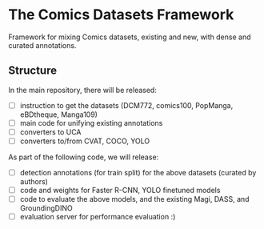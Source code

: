 # The Comics Datasets Framework

Framework for mixing Comics datasets, existing and new, with dense and curated annotations.

## Structure
In the main repository, there will be released:
- [ ] instruction to get the datasets (DCM772, comics100, PopManga, eBDtheque, Manga109)
- [ ] main code for unifying existing annotations
- [ ] converters to UCA
- [ ] converters to/from CVAT, COCO, YOLO

As part of the following code, we will release:
- [ ] detection annotations (for train split) for the above datasets (curated by authors)
- [ ] code and weights for Faster R-CNN, YOLO finetuned models
- [ ] code to evaluate the above models, and the existing Magi, DASS, and GroundingDINO
- [ ] evaluation server for performance evaluation :)
